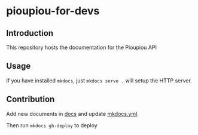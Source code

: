 # pioupiou-for-devs

## Introduction

This repository hosts the documentation for the Pioupiou API

## Usage

If you have installed `mkdocs`, just `mkdocs serve .` will setup the HTTP server.

## Contribution

Add new documents in [docs](docs) and update [mkdocs.yml](mkdocs.yml).

Then run `mkdocs gh-deploy` to deploy
